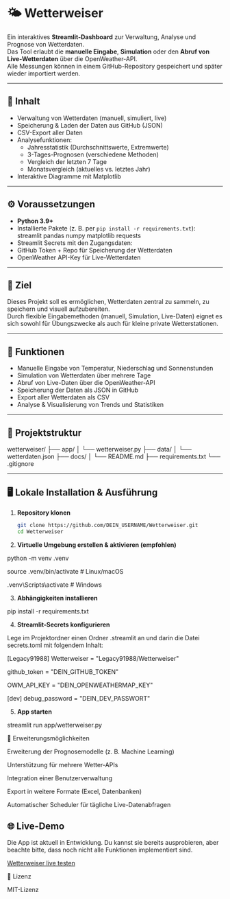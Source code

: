 # 🌤️ Wetterweiser

Ein interaktives **Streamlit-Dashboard** zur Verwaltung, Analyse und Prognose von Wetterdaten.  
Das Tool erlaubt die **manuelle Eingabe**, **Simulation** oder den **Abruf von Live-Wetterdaten** über die OpenWeather-API.  
Alle Messungen können in einem GitHub-Repository gespeichert und später wieder importiert werden.

---

## 📑 Inhalt

- Verwaltung von Wetterdaten (manuell, simuliert, live)  
- Speicherung & Laden der Daten aus GitHub (JSON)  
- CSV-Export aller Daten  
- Analysefunktionen:  
  - Jahresstatistik (Durchschnittswerte, Extremwerte)  
  - 3-Tages-Prognosen (verschiedene Methoden)  
  - Vergleich der letzten 7 Tage  
  - Monatsvergleich (aktuelles vs. letztes Jahr)  
- Interaktive Diagramme mit Matplotlib  

---

## ⚙️ Voraussetzungen

- **Python 3.9+**  
- Installierte Pakete (z. B. per `pip install -r requirements.txt`):  
streamlit
pandas
numpy
matplotlib
requests
- Streamlit Secrets mit den Zugangsdaten:
- GitHub Token + Repo für Speicherung der Wetterdaten
- OpenWeather API-Key für Live-Wetterdaten

---

## 🎯 Ziel

Dieses Projekt soll es ermöglichen, Wetterdaten zentral zu sammeln, zu speichern und visuell aufzubereiten.  
Durch flexible Eingabemethoden (manuell, Simulation, Live-Daten) eignet es sich sowohl für Übungszwecke als auch für kleine private Wetterstationen.

---

## 🔧 Funktionen

- Manuelle Eingabe von Temperatur, Niederschlag und Sonnenstunden  
- Simulation von Wetterdaten über mehrere Tage  
- Abruf von Live-Daten über die OpenWeather-API  
- Speicherung der Daten als JSON in GitHub  
- Export aller Wetterdaten als CSV  
- Analyse & Visualisierung von Trends und Statistiken  

---

## 📂 Projektstruktur

wetterweiser/
├── app/
│ └── wetterweiser.py
├── data/
│ └── wetterdaten.json
├── docs/
│ └── README.md
├── requirements.txt
└── .gitignore


---

## 🖥️ Lokale Installation & Ausführung

1. **Repository klonen**

   ```bash
   git clone https://github.com/DEIN_USERNAME/Wetterweiser.git
   cd Wetterweiser


2. **Virtuelle Umgebung erstellen & aktivieren (empfohlen)**

python -m venv .venv

source .venv/bin/activate   # Linux/macOS

.venv\Scripts\activate      # Windows


3. **Abhängigkeiten installieren**

pip install -r requirements.txt


4. **Streamlit-Secrets konfigurieren**


Lege im Projektordner einen Ordner .streamlit an und darin die Datei secrets.toml mit folgendem Inhalt:

[Legacy91988]
Wetterweiser = "Legacy91988/Wetterweiser"

github_token = "DEIN_GITHUB_TOKEN"

OWM_API_KEY = "DEIN_OPENWEATHERMAP_KEY"

[dev]
debug_password = "DEIN_DEV_PASSWORT"


5. **App starten**

streamlit run app/wetterweiser.py


🔮 Erweiterungsmöglichkeiten

Erweiterung der Prognosemodelle (z. B. Machine Learning)

Unterstützung für mehrere Wetter-APIs

Integration einer Benutzerverwaltung

Export in weitere Formate (Excel, Datenbanken)

Automatischer Scheduler für tägliche Live-Datenabfragen


## 🌐 Live-Demo

Die App ist aktuell in Entwicklung. Du kannst sie bereits ausprobieren, aber beachte bitte, dass noch nicht alle Funktionen implementiert sind.  

[Wetterweiser live testen](https://wetterweiser-3rermkdppjzwsnqnchmwapp.streamlit.app)  

📜 Lizenz

MIT-Lizenz
